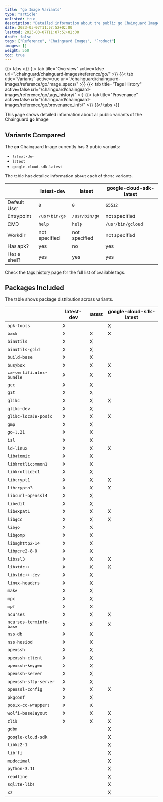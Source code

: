 ```yaml
---
title: "go Image Variants"
type: "article"
unlisted: true
description: "Detailed information about the public go Chainguard Image variants"
date: 2023-03-07T11:07:52+02:00
lastmod: 2023-03-07T11:07:52+02:00
draft: false
tags: ["Reference", "Chainguard Images", "Product"]
images: []
weight: 550
toc: true
---
```


{{< tabs >}}
{{< tab title="Overview" active=false url="/chainguard/chainguard-images/reference/go/" >}}
{{< tab title="Variants" active=true url="/chainguard/chainguard-images/reference/go/image_specs/" >}}
{{< tab title="Tags History" active=false url="/chainguard/chainguard-images/reference/go/tags_history/" >}}
{{< tab title="Provenance" active=false url="/chainguard/chainguard-images/reference/go/provenance_info/" >}}
{{</ tabs >}}

This page shows detailed information about all public variants of the Chainguard **go** Image.

## Variants Compared
The **go** Chainguard Image currently has 3 public variants: 

- `latest-dev`
- `latest`
- `google-cloud-sdk-latest`

The table has detailed information about each of these variants.

|              | latest-dev    | latest        | google-cloud-sdk-latest |
|--------------|---------------|---------------|-------------------------|
| Default User | `0`           | `0`           | `65532`                 |
| Entrypoint   | `/usr/bin/go` | `/usr/bin/go` | not specified           |
| CMD          | `help`        | `help`        | `/usr/bin/gcloud`       |
| Workdir      | not specified | not specified | not specified           |
| Has apk?     | yes           | no            | yes                     |
| Has a shell? | yes           | yes           | yes                     |

Check the [tags history page](/chainguard/chainguard-images/reference/go/tags_history/) for the full list of available tags.

## Packages Included
The table shows package distribution across variants.

|                          | latest-dev | latest | google-cloud-sdk-latest |
|--------------------------|------------|--------|-------------------------|
| `apk-tools`              | X          |        | X                       |
| `bash`                   | X          | X      | X                       |
| `binutils`               | X          | X      |                         |
| `binutils-gold`          | X          | X      |                         |
| `build-base`             | X          | X      |                         |
| `busybox`                | X          | X      | X                       |
| `ca-certificates-bundle` | X          | X      | X                       |
| `gcc`                    | X          | X      |                         |
| `git`                    | X          | X      |                         |
| `glibc`                  | X          | X      | X                       |
| `glibc-dev`              | X          | X      |                         |
| `glibc-locale-posix`     | X          | X      | X                       |
| `gmp`                    | X          | X      |                         |
| `go-1.21`                | X          | X      |                         |
| `isl`                    | X          | X      |                         |
| `ld-linux`               | X          | X      | X                       |
| `libatomic`              | X          | X      |                         |
| `libbrotlicommon1`       | X          | X      |                         |
| `libbrotlidec1`          | X          | X      |                         |
| `libcrypt1`              | X          | X      | X                       |
| `libcrypto3`             | X          | X      | X                       |
| `libcurl-openssl4`       | X          | X      |                         |
| `libedit`                | X          | X      |                         |
| `libexpat1`              | X          | X      | X                       |
| `libgcc`                 | X          | X      | X                       |
| `libgo`                  | X          | X      |                         |
| `libgomp`                | X          | X      |                         |
| `libnghttp2-14`          | X          | X      |                         |
| `libpcre2-8-0`           | X          | X      |                         |
| `libssl3`                | X          | X      | X                       |
| `libstdc++`              | X          | X      | X                       |
| `libstdc++-dev`          | X          | X      |                         |
| `linux-headers`          | X          | X      |                         |
| `make`                   | X          | X      |                         |
| `mpc`                    | X          | X      |                         |
| `mpfr`                   | X          | X      |                         |
| `ncurses`                | X          | X      | X                       |
| `ncurses-terminfo-base`  | X          | X      | X                       |
| `nss-db`                 | X          | X      |                         |
| `nss-hesiod`             | X          | X      |                         |
| `openssh`                | X          | X      |                         |
| `openssh-client`         | X          | X      |                         |
| `openssh-keygen`         | X          | X      |                         |
| `openssh-server`         | X          | X      |                         |
| `openssh-sftp-server`    | X          | X      |                         |
| `openssl-config`         | X          | X      | X                       |
| `pkgconf`                | X          | X      |                         |
| `posix-cc-wrappers`      | X          | X      |                         |
| `wolfi-baselayout`       | X          | X      | X                       |
| `zlib`                   | X          | X      | X                       |
| `gdbm`                   |            |        | X                       |
| `google-cloud-sdk`       |            |        | X                       |
| `libbz2-1`               |            |        | X                       |
| `libffi`                 |            |        | X                       |
| `mpdecimal`              |            |        | X                       |
| `python-3.11`            |            |        | X                       |
| `readline`               |            |        | X                       |
| `sqlite-libs`            |            |        | X                       |
| `xz`                     |            |        | X                       |

